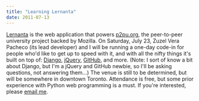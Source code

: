 ```yaml
---
title: "Learning Lernanta"
date: 2011-07-13
---
```

<a href="https://github.com/p2pu/lernanta/wiki">Lernanta</a> is the web application that powers <a href="http://p2pu.org">p2pu.org</a>, the peer-to-peer university project backed by Mozilla. On Saturday, July 23, Zuzel Vera Pacheco (its lead developer) and I will be running a one-day code-in for people who'd like to get up to speed with it, and with all the nifty things it's built on top of: <a href="https://www.djangoproject.com/">Django</a>, <a href="http://jquery.com/">jQuery</a>, <a href="http://github.com">GitHub</a>, and more.  (Note: I sort of know a bit about Django, but I'm a jQuery and GitHub newbie, so I'll be asking questions, not answering them…)  The venue is still to be determined, but will be somewhere in downtown Toronto.  Attendance is free, but some prior experience with Python web programming is a must.  If you're interested, please <a href="mailto:gvwilson@third-bit.com">email me</a>.
